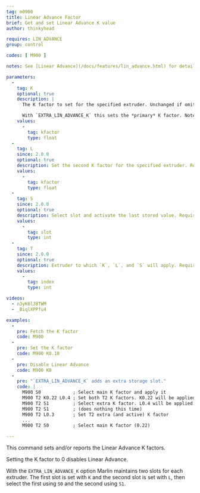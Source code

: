 ```yaml
---
tag: m0900
title: Linear Advance Factor
brief: Get and set Linear Advance K value
author: thinkyhead

requires: LIN_ADVANCE
group: control

codes: [ M900 ]

notes: See [Linear Advance](/docs/features/lin_advance.html) for details on how to determine the K factor and a link to our calibration tool.

parameters:
  -
    tag: K
    optional: true
    description: |
      The K factor to set for the specified extruder. Unchanged if omitted. Set this value higher for more flexible filament or a longer filament path.

      With `EXTRA_LIN_ADVANCE_K` this sets the *primary* K factor. Note that this factor may be inactive and won't take effect until the next `M900 S0`.
    values:
      -
        tag: kfactor
        type: float
  -
    tag: L
    since: 2.0.0
    optional: true
    description: Set the second K factor for the specified extruder. Requires `EXTRA_LIN_ADVANCE_K`. Note that this factor may be inactive and won't take effect until the next `M900 S1`.
    values:
      -
        tag: kfactor
        type: float
  -
    tag: S
    since: 2.0.0
    optional: true
    description: Select slot and activate the last stored value. Requires `EXTRA_LIN_ADVANCE_K`.
    values:
      -
        tag: slot
        type: int
  -
    tag: T
    since: 2.0.0
    optional: true
    description: Extruder to which `K`, `L`, and `S` will apply. Requires `EXTRA_LIN_ADVANCE_K`.
    values:
      -
        tag: index
        type: int

videos:
  - n3yK0lJ8TWM
  - _BiqlXPPfu4

examples:
  -
    pre: Fetch the K factor
    code: M900
  -
    pre: Set the K factor
    code: M900 K0.18
  -
    pre: Disable Linear Advance
    code: M900 K0
  -
    pre: "`EXTRA_LIN_ADVANCE_K` adds an extra storage slot."
    code: |
      M900 S0            ; Select main K factor and apply it
      M900 T2 K0.22 L0.4 ; Set both T2 K factors. K0.22 will be applied.
      M900 T2 S1         ; Select extra K factor. L0.4 will be applied.
      M900 T2 S1         ; (does nothing this time)
      M900 T2 L0.3       ; Set T2 extra (and active) K factor
      ...
      M900 T2 S0         ; Select main K factor (0.22)

---
```


This command sets and/or reports the Linear Advance K factors.

Setting the K factor to 0 disables Linear Advance.

With the `EXTRA_LIN_ADVANCE_K` option Marlin maintains two slots for each extruder. The first slot is set with `K` and the second slot is set with `L`, then select the first using `S0` and the second using `S1`.
